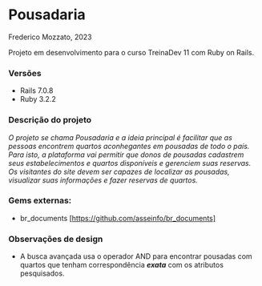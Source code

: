 # Pousadaria
Frederico Mozzato, 2023

Projeto em desenvolvimento para o curso TreinaDev 11 com Ruby on Rails.

### Versões

- Rails 7.0.8
- Ruby 3.2.2


### Descrição do projeto

*O projeto se chama Pousadaria e a ideia principal é facilitar que as pessoas encontrem quartos aconhegantes em pousadas de todo o país. Para isto, a plataforma vai permitir que donos de pousadas cadastrem seus estabelecimentos e quartos disponíveis e gerenciem suas reservas. Os visitantes do site devem ser capazes de localizar as pousadas, visualizar suas informações e fazer reservas de quartos.*


### Gems externas:

- br_documents [https://github.com/asseinfo/br_documents]


### Observações de design

- A busca avançada usa o operador AND para encontrar pousadas com quartos que tenham correspondência ***exata*** com os atributos pesquisados.
